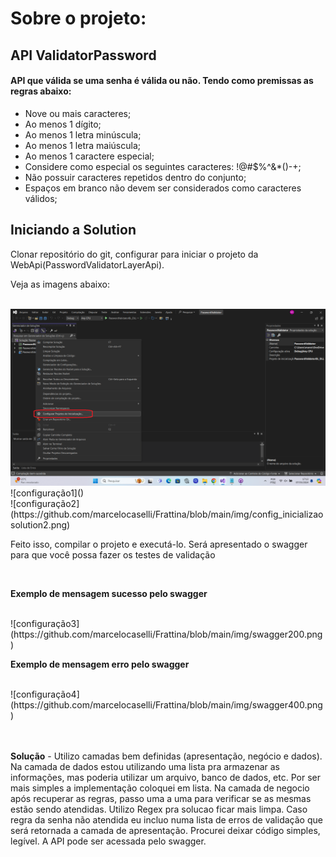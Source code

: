 <h1>Sobre o projeto:</h1>
<h2>API ValidatorPassword</h2>
<h4>API que válida se uma senha é válida ou não. Tendo como premissas as regras abaixo:</h4>
<ul>  
<li>Nove ou mais caracteres;</li>
<li>Ao menos 1 dígito;</li>
<li>Ao menos 1 letra minúscula;</li>
<li>Ao menos 1 letra maiúscula;</li>
<li>Ao menos 1 caractere especial;</li>
<li>Considere como especial os seguintes caracteres: !@#$%^&*()-+;</li>
<li>Não possuir caracteres repetidos dentro do conjunto;</li>
<li>Espaços em branco não devem ser considerados como caracteres válidos;</li>
</ul>
<h2>Iniciando a Solution</h2>
<p>Clonar repositório do git, configurar para iniciar o projeto da WebApi(PasswordValidatorLayerApi).<p>
<p>Veja as imagens abaixo:<p>
<br>
<img src="https://github.com/marcelocaselli/Frattina/blob/main/img/config_inicalizacao_solution.png">
![configuração1]()
<br>
![configuração2](https://github.com/marcelocaselli/Frattina/blob/main/img/config_inicializaosolution2.png)
<br>
<p>Feito isso, compilar o projeto e executá-lo. Será apresentado o swagger para que você possa fazer os testes de validação</p>
<br>
<p><b>Exemplo de mensagem sucesso pelo swagger</b></p>
<br>
![configuração3](https://github.com/marcelocaselli/Frattina/blob/main/img/swagger200.png)
<br>
<p><b>Exemplo de mensagem erro pelo swagger</b></p>
<br>
![configuração4](https://github.com/marcelocaselli/Frattina/blob/main/img/swagger400.png)
<br>
<br>
<br>


<p><b>Solução</b> - Utilizo camadas bem definidas (apresentação, negócio e dados). Na camada de dados estou utilizando uma lista pra armazenar as informações, mas poderia utilizar um arquivo, banco de dados, etc. Por ser mais simples a implementação coloquei em lista. Na camada de negocio após recuperar as regras, passo uma a uma para verificar se as mesmas estão sendo atendidas. Utilizo Regex pra solucao ficar mais limpa. Caso regra da senha não atendida eu incluo numa lista de erros de validação que será retornada a camada de apresentação. Procurei deixar código simples, legível. A API pode ser acessada pelo swagger.</p>
<br>
<p>
